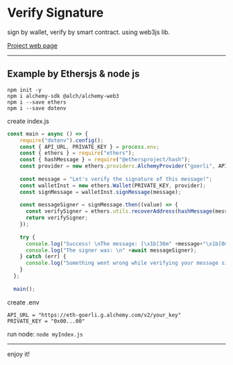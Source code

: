 # Verify Signature
sign by wallet, verify by smart contract. using web3js lib.

[Project web page](https://mosi-sol.github.io/VerifySignature/) 

---

## Example by Ethersjs & node js
```node
npm init -y
npm i alchemy-sdk @alch/alchemy-web3
npm i --save ethers
npm i --save dotenv
```

create index.js
```js
const main = async () => {
    require("dotenv").config();
    const { API_URL, PRIVATE_KEY } = process.env;
    const { ethers } = require("ethers");
    const { hashMessage } = require("@ethersproject/hash");
    const provider = new ethers.providers.AlchemyProvider("goerli", API_URL);
  
    const message = "Let's verify the signature of this message!";
    const walletInst = new ethers.Wallet(PRIVATE_KEY, provider);
    const signMessage = walletInst.signMessage(message);
  
    const messageSigner = signMessage.then((value) => {
      const verifySigner = ethers.utils.recoverAddress(hashMessage(message),value);
      return verifySigner;
    });
  
    try {
      console.log("Success! \nThe message: [\x1b[36m" +message+"\x1b[0m] \nwas signed with the signature: \n" +await signMessage);
      console.log("The signer was: \n" +await messageSigner);
    } catch (err) {
      console.log("Something went wrong while verifying your message signature: " + err);
    }
  };
  
  main();
```

create .env
```shell
API_URL = "https://eth-goerli.g.alchemy.com/v2/your_key"
PRIVATE_KEY = "0x00...00"
```

run node:
`node myIndex.js`

---
enjoy it!
